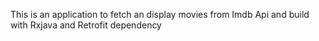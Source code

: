 This is an application to fetch an display movies from Imdb Api and build with Rxjava and Retrofit dependency
